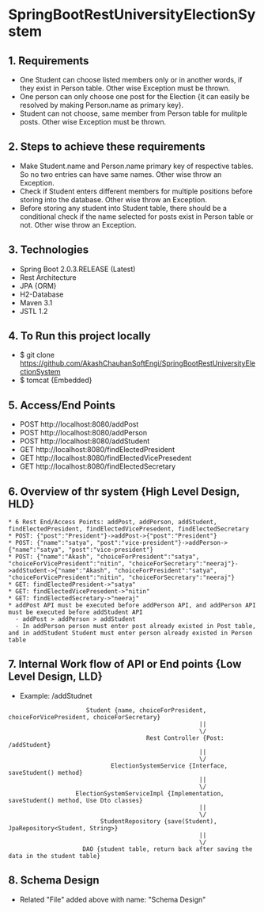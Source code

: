 # SpringBootRestUniversityElectionSystem

## 1. Requirements
* One Student can choose listed members only or in another words, if they exist in Person table. Other wise Exception must be thrown.
* One person can only choose one post for the Election {it can easily be resolved by making Person.name as primary key}.
* Student can not choose, same member from Person table for mulitple posts. Other wise Exception must be thrown.

## 2. Steps to achieve these requirements
* Make Student.name and Person.name primary key of respective tables. So no two entries can have same names. Other wise throw an Exception.
* Check if Student enters different members for multiple positions before storing into the database. Other wise throw an Exception.
* Before storing any student into Student table, there should be a conditional check if the name selected for posts exist in Person table   or not. Other wise throw an Exception.

## 3. Technologies
* Spring Boot 2.0.3.RELEASE (Latest)
* Rest Architecture
* JPA {ORM}
* H2-Database
* Maven 3.1
* JSTL 1.2

## 4. To Run this project locally
* $ git clone https://github.com/AkashChauhanSoftEngi/SpringBootRestUniversityElectionSystem
* $ tomcat {Embedded}

## 5. Access/End Points
* POST http://localhost:8080/addPost
* POST http://localhost:8080/addPerson
* POST http://localhost:8080/addStudent
* GET http://localhost:8080/findElectedPresident
* GET http://localhost:8080/findElectedVicePresedent
* GET http://localhost:8080/findElectedSecretary

## 6. Overview of thr system {High Level Design, HLD}
```text
* 6 Rest End/Access Points: addPost, addPerson, addStudent, findElectedPresident, findElectedVicePresedent, findElectedSecretary
* POST: {"post":"President"}->addPost->{"post":"President"}
* POST: {"name":"satya", "post":"vice-president"}->addPerson->{"name":"satya", "post":"vice-president"}
* POST: {"name":"Akash", "choiceForPresident":"satya", "choiceForVicePresident":"nitin", "choiceForSecretary":"neeraj"}->addStudent->{"name":"Akash", "choiceForPresident":"satya", "choiceForVicePresident":"nitin", "choiceForSecretary":"neeraj"}
* GET: findElectedPresident->"satya"
* GET: findElectedVicePresedent->"nitin"
* GET: findElectedSecretary->"neeraj"
* addPost API must be executed before addPerson API, and addPerson API must be executed before addStudent API
  - addPost > addPerson > addStudent
  - In addPerson person must enter post already existed in Post table, and in addStudent Student must enter person already existed in Person table
```
  
## 7. Internal Work flow of API or End points {Low Level Design, LLD}
* Example: /addStudnet
```text
                      Student {name, choiceForPresident, choiceForVicePresident, choiceForSecretary}
                                                      ||
                                                      \/
                                       Rest Controller {Post: /addStudent}
                                                      ||
                                                      \/
                             ElectionSystemService {Interface, saveStudent() method}
                                                      ||
                                                      \/
                   ElectionSystemServiceImpl {Implementation, saveStudent() method, Use Dto classes}  
                                                      ||
                                                      \/
                          StudentRepository {save(Student), JpaRepository<Student, String>}             
                                                      ||
                                                      \/
                     DAO {student table, return back after saving the data in the student table}
```

## 8. Schema Design
* Related "File" added above with name: "Schema Design"
